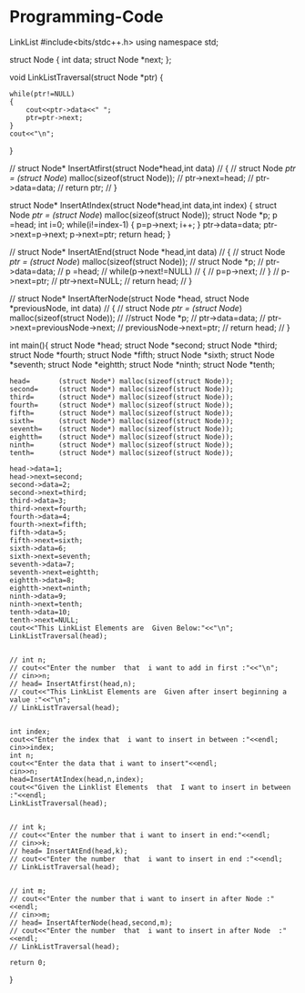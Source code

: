 # Programming-Code
LinkList
#include<bits/stdc++.h>
using namespace std;

struct Node
{
	int  data;
	struct Node *next;
};

void LinkListTraversal(struct Node *ptr)
{
	
	while(ptr!=NULL)
	{
		cout<<ptr->data<<" ";
		ptr=ptr->next;
	}
	cout<<"\n";
}

// struct Node* InsertAtfirst(struct Node*head,int data)
// {
// 		struct Node *ptr =	(struct Node*) malloc(sizeof(struct Node));
// 		ptr->next=head;
// 		ptr->data=data;
// 		return ptr;
// }

struct Node* InsertAtIndex(struct Node*head,int data,int index)
{
		struct Node *ptr =	(struct Node*) malloc(sizeof(struct Node));
		struct Node *p;
		p =head;
		int i=0;
		while(i!=index-1)
		{
			p=p->next;
			i++;
		}
		ptr->data=data;
		ptr->next=p->next;
		p->next=ptr;
		return head;
}

// struct Node* InsertAtEnd(struct Node *head,int data)
// {
// 		struct Node *ptr =	(struct Node*) malloc(sizeof(struct Node));
// 		struct Node *p;
// 		ptr->data=data;
// 		p =head;
// 		while(p->next!=NULL)
// 		{
// 			p=p->next;
// 		}
// 		p->next=ptr;
// 		ptr->next=NULL;
// 		return head;
// }

// struct Node* InsertAfterNode(struct Node *head, struct Node *previousNode, int data)
// {
// 		struct Node *ptr =	(struct Node*) malloc(sizeof(struct Node));
// 		//struct Node *p;
// 		ptr->data=data;
// 		ptr->next=previousNode->next;
// 		previousNode->next=ptr;
// 		return head;
// }

int main(){
	struct Node 	*head;
	struct Node 	*second;
	struct Node 	*third;
	struct Node 	*fourth;
	struct Node 	*fifth;
	struct Node 	*sixth;
	struct Node 	*seventh;
	struct Node 	*eightth;
	struct Node 	*ninth;
	struct Node 	*tenth;


	head=		(struct Node*) malloc(sizeof(struct Node));
	second=		(struct Node*) malloc(sizeof(struct Node));
	third=		(struct Node*) malloc(sizeof(struct Node));
	fourth=		(struct Node*) malloc(sizeof(struct Node));
	fifth=		(struct Node*) malloc(sizeof(struct Node));
	sixth=		(struct Node*) malloc(sizeof(struct Node));
	seventh=	(struct Node*) malloc(sizeof(struct Node));
	eightth=	(struct Node*) malloc(sizeof(struct Node));
	ninth=		(struct Node*) malloc(sizeof(struct Node));
	tenth=		(struct Node*) malloc(sizeof(struct Node));

	head->data=1;
	head->next=second;
	second->data=2;
	second->next=third;
	third->data=3;
	third->next=fourth;
	fourth->data=4;
	fourth->next=fifth;
	fifth->data=5;
	fifth->next=sixth;
	sixth->data=6;
	sixth->next=seventh;
	seventh->data=7;
	seventh->next=eightth;
	eightth->data=8;
	eightth->next=ninth;
	ninth->data=9;
	ninth->next=tenth;
	tenth->data=10;
	tenth->next=NULL;
	cout<<"This LinkList Elements are  Given Below:"<<"\n";
	LinkListTraversal(head);


	// int n;
	// cout<<"Enter the number  that  i want to add in first :"<<"\n";
	// cin>>n;
	// head= InsertAtfirst(head,n);
	// cout<<"This LinkList Elements are  Given after insert beginning a value :"<<"\n";
	// LinkListTraversal(head);


	int index;
	cout<<"Enter the index that  i want to insert in between :"<<endl;
	cin>>index;
	int n;
	cout<<"Enter the data that i want to insert"<<endl;
	cin>>n;
	head=InsertAtIndex(head,n,index);
	cout<<"Given the Linklist Elements  that  I want to insert in between :"<<endl;
	LinkListTraversal(head);


	// int k;
	// cout<<"Enter the number that i want to insert in end:"<<endl;
	// cin>>k;
	// head= InsertAtEnd(head,k);
	// cout<<"Enter the number  that  i want to insert in end :"<<endl;
	// LinkListTraversal(head);


	// int m;
	// cout<<"Enter the number that i want to insert in after Node :"<<endl;
	// cin>>m;
	// head= InsertAfterNode(head,second,m);
	// cout<<"Enter the number  that  i want to insert in after Node  :"<<endl;
	// LinkListTraversal(head);

	return 0;
}
